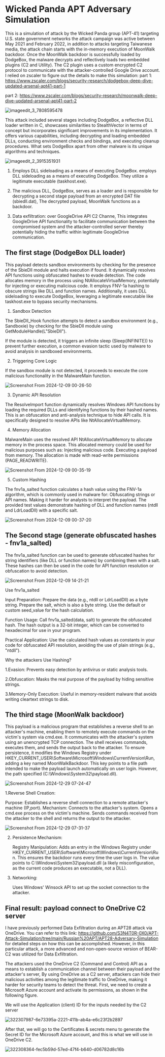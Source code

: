 # Wicked Panda APT Adversary Simulation

This is a simulation of attack by the Wicked Panda group (APT-41) targeting U.S. state government networks the attack campaign was active between May 2021 and February 2022, in addition to attacks targeting Taiwanese media, the attack chain starts with the in-memory execution of MoonWalk backdoor. Once the MoonWalk backdoor is successfully loaded by DodgeBox, the malware decrypts and reflectively loads two embedded plugins (C2 and Utility). The C2 plugin uses a custom encrypted C2 protocol to communicate with the attacker-controlled Google Drive account.
I relied on zscaler to figure out the details to make this simulation: 
part 1: https://www.zscaler.com/blogs/security-research/dodgebox-deep-dive-updated-arsenal-apt41-part-1

part 2: https://www.zscaler.com/blogs/security-research/moonwalk-deep-dive-updated-arsenal-apt41-part-2

![imageedit_3_7808595478](https://github.com/user-attachments/assets/9e7691fa-0407-409a-bf71-e0f6ea00d19e)

This attack included several stages including DodgeBox, a reflective DLL loader written in C, showcases similarities to StealthVector in terms of concept but incorporates significant improvements in its implementation. It offers various capabilities, including decrypting and loading embedded DLLs, conducting environment checks and bindings, and executing cleanup procedures. What sets DodgeBox apart from other malware is its unique algorithms and techniques.

![imageedit_2_3915351931](https://github.com/user-attachments/assets/1ddd642e-4cd1-4bb5-bfc1-6a8e342d6364)

1. Employs DLL sideloading as a means of executing DodgeBox. employs DLL sideloading as a means of executing DodgeBox. They utilize a legitimate executable (taskhost.exe).

2.  The malicious DLL, DodgeBox, serves as a loader and is responsible for decrypting a second stage payload from an encrypted DAT file (sbiedll.dat), The decrypted payload, MoonWalk functions as a backdoor.

3. Data exfiltration: over GoogleDrive API C2 Channe, This integrates GoogleDrive API functionality to facilitate communication between the compromised system and the attacker-controlled server thereby potentially hiding the traffic within legitimate GoogleDrive communication.


## The first stage (DodgeBox DLL loader)


This payload detects sandbox environments by checking for the presence of the SbieDll module and halts execution if found. It dynamically resolves API functions using obfuscated hashes to evade detection. The code allocates memory in the process using NtAllocateVirtualMemory, potentially for injecting or executing malicious code. It employs FNV-1a hashing to obscure strings like DLL and function names. Additionally, it uses DLL sideloading to execute DodgeBox, leveraging a legitimate executable like taskhost.exe to bypass security mechanisms.

1. Sandbox Detection

The SbieDll_Hook function attempts to detect a sandbox environment (e.g., Sandboxie) by checking for the SbieDll module using GetModuleHandle(L"SbieDll").

If the module is detected, it triggers an infinite sleep (Sleep(INFINITE)) to prevent further execution, a common evasion tactic used by malware to avoid analysis in sandboxed environments.

2. Triggering Core Logic

If the sandbox module is not detected, it proceeds to execute the core malicious functionality in the MalwareMain function.


![Screenshot From 2024-12-09 00-26-50](https://github.com/user-attachments/assets/c8380ffa-729b-452b-93ff-3b898f350b1f)


3. Dynamic API Resolution

The ResolveImport function dynamically resolves Windows API functions by loading the required DLLs and identifying functions by their hashed names. This is an obfuscation and anti-analysis technique to hide API calls.
It is specifically designed to resolve APIs like NtAllocateVirtualMemory.

4. Memory Allocation

MalwareMain uses the resolved API NtAllocateVirtualMemory to allocate memory in the process space. This allocated memory could be used for malicious purposes such as:
Injecting malicious code.
Executing a payload from memory.
The allocation is made with read-write permissions (PAGE_READWRITE).


![Screenshot From 2024-12-09 00-35-19](https://github.com/user-attachments/assets/9da6c6c8-65f6-4181-b658-71dbdc557e78)


5. Custom Hashing

The fnv1a_salted function calculates a hash value using the FNV-1a algorithm, which is commonly used in malware for:
Obfuscating strings or API names.
Making it harder for analysts to interpret the payload.
The provided test values demonstrate hashing of DLL and function names (ntdll and LdrLoadDll) with a specific salt.

![Screenshot From 2024-12-09 00-37-20](https://github.com/user-attachments/assets/b95faa30-b9aa-4d0c-a631-e06f37af81d3)


## The Second stage (generate obfuscated hashes - fnv1a_salted)

The fnv1a_salted function can be used to generate obfuscated hashes for string identifiers (like DLL or function names) by combining them with a salt. These hashes can then be used in the code for API function resolution or obfuscation to avoid detection.

![Screenshot From 2024-12-09 14-21-21](https://github.com/user-attachments/assets/07497535-0aaa-40ca-ac88-fb357c4d0ac0)


Use fnv1a_salted

Input Preparation:
Prepare the data (e.g., ntdll or LdrLoadDll) as a byte string.
Prepare the salt, which is also a byte string.
Use the default or custom seed_value for the hash calculation.

Function Usage:
Call fnv1a_salted(data, salt) to generate the obfuscated hash.
The hash output is a 32-bit integer, which can be converted to hexadecimal for use in your program.

Practical Application:
Use the calculated hash values as constants in your code for obfuscated API resolution, avoiding the use of plain strings (e.g., "ntdll").

Why the attackers Use Hashing?

1.Evasion: Prevents easy detection by antivirus or static analysis tools.
  
2.Obfuscation: Masks the real purpose of the payload by hiding sensitive strings.
  
3.Memory-Only Execution: Useful in memory-resident malware that avoids writing cleartext strings to disk.

## The third stage (MoonWalk backdoor)

This payload is a malicious program that establishes a reverse shell to an attacker's machine, enabling them to remotely execute commands on the victim's system via cmd.exe. It communicates with the attacker's system using an unencrypted TCP connection. The shell receives commands, executes them, and sends the output back to the attacker. To ensure persistence, it modifies the Windows Registry under HKEY_CURRENT_USER\Software\Microsoft\Windows\CurrentVersion\Run, adding a key named MoonWalkBackdoor. This key points to a file path intended to make the payload launch automatically on user login. However, the path specified (C:\\Windows\\System32\\payload.dll).

![Screenshot From 2024-12-29 07-24-47](https://github.com/user-attachments/assets/e4a1d6c4-923d-4a40-a179-e07e2a4fae9e)

1.Reverse Shell Creation:

  Purpose: Establishes a reverse shell connection to a remote attacker's machine (IP,port).
    Mechanism:
        Connects to the attacker's system.
        Opens a cmd.exe process on the victim's machine.
        Sends commands received from the attacker to the shell and returns the output to the attacker.

![Screenshot From 2024-12-29 07-31-37](https://github.com/user-attachments/assets/c8a504c7-e77a-4005-a3ad-03e33fa86943)


2. Persistence Mechanism:

    Registry Manipulation:
        Adds an entry in the Windows Registry under HKEY_CURRENT_USER\Software\Microsoft\Windows\CurrentVersion\Run.
        This ensures the backdoor runs every time the user logs in.
        The value points to C:\\Windows\\System32\\payload.dll (a likely misconfiguration, as the current code produces an executable, not a DLL).

3. Networking:

    Uses Windows' Winsock API to set up the socket connection to the attacker.

## Final result: payload connect to OneDrive C2 server

I have previously performed Data Exfiltration during an APT28 attack via OneDrive. You can refer to this link: https://github.com/S3N4T0R-0X0/APT-Attack-Simulation/tree/main/Russian%20APT/APT28-Adversary-Simulation for detailed steps on how this can be accomplished. However, in this particular attack, a more advanced and non-open-source version of BEAR-C2 was utilized for Data Exfiltration.

The attackers used the OneDrive C2 (Command and Control) API as a means to establish a communication channel between their payload and the attacker's server, By using OneDrive as a C2 server, attackers can hide their malicious activities among the legitimate traffic to OneDrive, making it harder for security teams to detect the threat. First, we need to create a Microsoft Azure account and activate its permissions, as shown in the following figure.

We will use the Application (client) ID for the inputs needed by the C2 server

![322307987-6e73395a-2221-411b-ab4a-e6c23f2b2897](https://github.com/user-attachments/assets/a9a0fe6d-50b2-44d1-9d3e-a8edc9ec3a75)

After that, we will go to the Certificates & secrets menu to generate the Secret ID for the Microsoft Azure account, and this is what we will use in OneDrive C2.

![322308364-fec5b59d-57ed-47f4-b640-d06782d8c16b](https://github.com/user-attachments/assets/e1ece1c0-7c4a-4ac0-9228-a8e92d6489fd)



